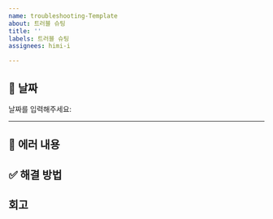 ```yaml
---
name: troubleshooting-Template
about: 트러블 슈팅
title: ''
labels: 트러블 슈팅
assignees: himi-i

---
```


## 📆 날짜
<!-- 예: 2025-04-16 -->
날짜를 입력해주세요: 

---

## 🐞 에러 내용
<!-- 발생한 에러 메시지, 상황 등을 명확히 작성 -->


## ✅ 해결 방법
<!-- 코드 레벨에서 어떻게 수정했는지 기록 -->



## 회고
